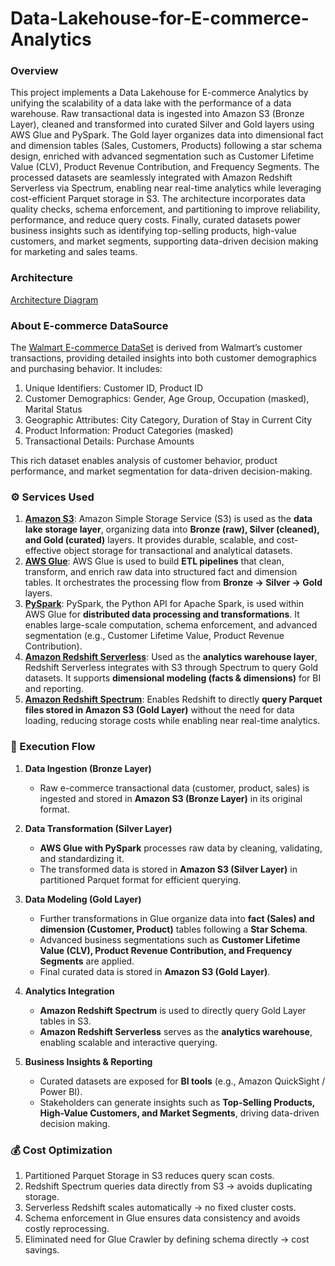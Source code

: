 # Data-Lakehouse-for-E-commerce-Analytics

### Overview

This project implements a Data Lakehouse for E-commerce Analytics by unifying the scalability of a data lake with the performance of a data warehouse. Raw transactional data is ingested into Amazon S3 (Bronze Layer), cleaned and transformed into curated Silver and Gold layers using AWS Glue and PySpark. The Gold layer organizes data into dimensional fact and dimension tables (Sales, Customers, Products) following a star schema design, enriched with advanced segmentation such as Customer Lifetime Value (CLV), Product Revenue Contribution, and Frequency Segments. The processed datasets are seamlessly integrated with Amazon Redshift Serverless via Spectrum, enabling near real-time analytics while leveraging cost-efficient Parquet storage in S3. The architecture incorporates data quality checks, schema enforcement, and partitioning to improve reliability, performance, and reduce query costs. Finally, curated datasets power business insights such as identifying top-selling products, high-value customers, and market segments, supporting data-driven decision making for marketing and sales teams.

 ### Architecture

 [Architecture Diagram](https://github.com/rtriders/Data-Lakehouse-for-E-commerce-Analytics/blob/main/Architecture.jpeg?plain=1)


### About E-commerce DataSource

The [Walmart E-commerce DataSet](https://www.kaggle.com/datasets/devarajv88/walmart-sales-dataset) is derived from Walmart’s customer transactions, providing detailed insights into both customer demographics and purchasing behavior. It includes:

1. Unique Identifiers: Customer ID, Product ID
2. Customer Demographics: Gender, Age Group, Occupation (masked), Marital Status
3. Geographic Attributes: City Category, Duration of Stay in Current City
4. Product Information: Product Categories (masked)
5. Transactional Details: Purchase Amounts

This rich dataset enables analysis of customer behavior, product performance, and market segmentation for data-driven decision-making.


### ⚙️ Services Used
 
1. [**Amazon S3**](https://docs.aws.amazon.com/s3/index.html): Amazon Simple Storage Service (S3) is used as the **data lake storage layer**, organizing data into **Bronze (raw), Silver (cleaned), and Gold (curated)** layers. It provides durable, scalable, and cost-effective object storage for transactional and analytical datasets.  
2. [**AWS Glue**](https://docs.aws.amazon.com/glue/index.html): AWS Glue is used to build **ETL pipelines** that clean, transform, and enrich raw data into structured fact and dimension tables. It orchestrates the processing flow from **Bronze → Silver → Gold** layers.  
3. [**PySpark**](https://spark.apache.org/docs/latest/api/python/): PySpark, the Python API for Apache Spark, is used within AWS Glue for **distributed data processing and transformations**. It enables large-scale computation, schema enforcement, and advanced segmentation (e.g., Customer Lifetime Value, Product Revenue Contribution).  
4. [**Amazon Redshift Serverless**](https://docs.aws.amazon.com/redshift/latest/mgmt/serverless-whatis.html): Used as the **analytics warehouse layer**, Redshift Serverless integrates with S3 through Spectrum to query Gold datasets. It supports **dimensional modeling (facts & dimensions)** for BI and reporting.  
5. [**Amazon Redshift Spectrum**](https://docs.aws.amazon.com/redshift/latest/dg/c-using-redshift-spectrum.html): Enables Redshift to directly **query Parquet files stored in Amazon S3 (Gold Layer)** without the need for data loading, reducing storage costs while enabling near real-time analytics.

 

### 🚀 Execution Flow  

1. **Data Ingestion (Bronze Layer)**  
   - Raw e-commerce transactional data (customer, product, sales) is ingested and stored in **Amazon S3 (Bronze Layer)** in its original format.  

2. **Data Transformation (Silver Layer)**  
   - **AWS Glue with PySpark** processes raw data by cleaning, validating, and standardizing it.  
   - The transformed data is stored in **Amazon S3 (Silver Layer)** in partitioned Parquet format for efficient querying.  

3. **Data Modeling (Gold Layer)**  
   - Further transformations in Glue organize data into **fact (Sales) and dimension (Customer, Product)** tables following a **Star Schema**.  
   - Advanced business segmentations such as **Customer Lifetime Value (CLV), Product Revenue Contribution, and Frequency Segments** are applied.  
   - Final curated data is stored in **Amazon S3 (Gold Layer)**.  

4. **Analytics Integration**  
   - **Amazon Redshift Spectrum** is used to directly query Gold Layer tables in S3.  
   - **Amazon Redshift Serverless** serves as the **analytics warehouse**, enabling scalable and interactive querying.  

5. **Business Insights & Reporting**  
   - Curated datasets are exposed for **BI tools** (e.g., Amazon QuickSight / Power BI).  
   - Stakeholders can generate insights such as **Top-Selling Products, High-Value Customers, and Market Segments**, driving data-driven decision making.  
  

### 💰 Cost Optimization

1. Partitioned Parquet Storage in S3 reduces query scan costs.
2. Redshift Spectrum queries data directly from S3 → avoids duplicating storage.
3. Serverless Redshift scales automatically → no fixed cluster costs.
4. Schema enforcement in Glue ensures data consistency and avoids costly reprocessing.
5. Eliminated need for Glue Crawler by defining schema directly → cost savings.
